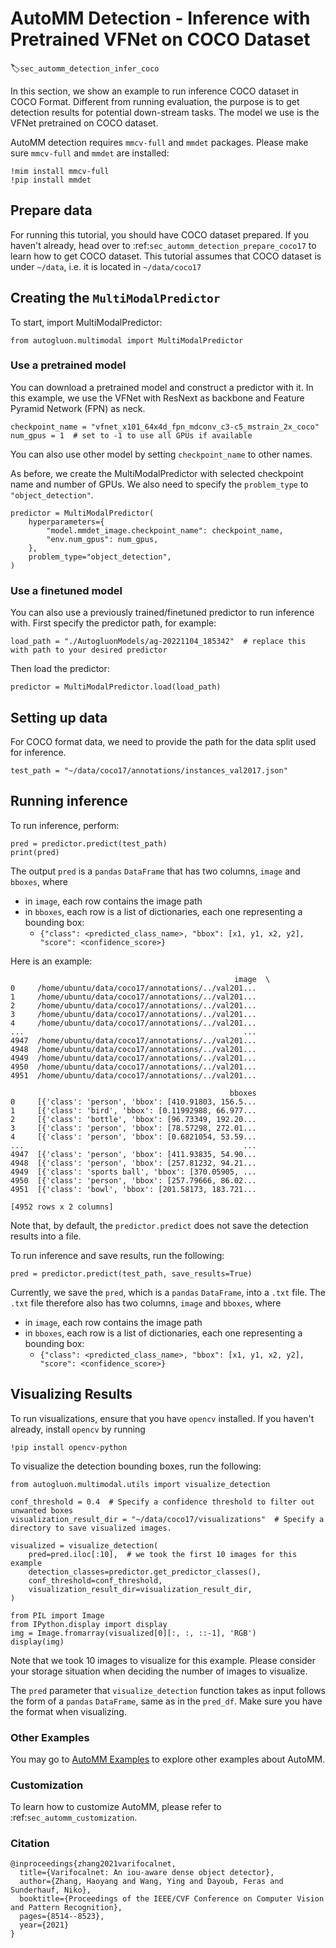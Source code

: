 # AutoMM Detection - Inference with Pretrained VFNet on COCO Dataset
:label:`sec_automm_detection_infer_coco`

In this section, we show an example to run inference COCO dataset in COCO Format. 
Different from running evaluation, the purpose is to get detection results for potential down-stream tasks.
The model we use is the VFNet pretrained on COCO dataset.

AutoMM detection requires `mmcv-full` and `mmdet` packages. Please make sure `mmcv-full` and `mmdet` are installed:
```{.python}
!mim install mmcv-full
!pip install mmdet
```

## Prepare data
For running this tutorial, you should have COCO dataset prepared.
If you haven't already, head over to :ref:`sec_automm_detection_prepare_coco17` to learn how to get COCO dataset.
This tutorial assumes that COCO dataset is under `~/data`, i.e. it is located in `~/data/coco17`

## Creating the `MultiModalPredictor`
To start, import MultiModalPredictor:
```{.python}
from autogluon.multimodal import MultiModalPredictor
```
### Use a pretrained model
You can download a pretrained model and construct a predictor with it. 
In this example, we use the VFNet with ResNext as backbone and Feature Pyramid Network (FPN) as neck.

```{.python}
checkpoint_name = "vfnet_x101_64x4d_fpn_mdconv_c3-c5_mstrain_2x_coco"
num_gpus = 1  # set to -1 to use all GPUs if available
```
You can also use other model by setting `checkpoint_name` to other names.

As before, we create the MultiModalPredictor with selected checkpoint name and number of GPUs.
We also need to specify the `problem_type` to `"object_detection"`.

```{.python}
predictor = MultiModalPredictor(
    hyperparameters={
        "model.mmdet_image.checkpoint_name": checkpoint_name,
        "env.num_gpus": num_gpus,
    },
    problem_type="object_detection",
)
```

### Use a finetuned model
You can also use a previously trained/finetuned predictor to run inference with.
First specify the predictor path, for example:
```{.python}
load_path = "./AutogluonModels/ag-20221104_185342"  # replace this with path to your desired predictor
```
Then load the predictor:
```{.python}
predictor = MultiModalPredictor.load(load_path)
```

## Setting up data

For COCO format data, we need to provide the path for the data split used for inference.

```{.python}
test_path = "~/data/coco17/annotations/instances_val2017.json"
```

## Running inference
To run inference, perform:

```{.python}
pred = predictor.predict(test_path)
print(pred)
```

The output `pred` is a `pandas` `DataFrame` that has two columns, `image` and `bboxes`, where
- in `image`, each row contains the image path
- in `bboxes`, each row is a list of dictionaries, each one representing a bounding box: 
  - `{"class": <predicted_class_name>, "bbox": [x1, y1, x2, y2], "score": <confidence_score>}`

Here is an example:
```
                                                  image  \
0     /home/ubuntu/data/coco17/annotations/../val201...   
1     /home/ubuntu/data/coco17/annotations/../val201...   
2     /home/ubuntu/data/coco17/annotations/../val201...   
3     /home/ubuntu/data/coco17/annotations/../val201...   
4     /home/ubuntu/data/coco17/annotations/../val201...   
...                                                 ...   
4947  /home/ubuntu/data/coco17/annotations/../val201...   
4948  /home/ubuntu/data/coco17/annotations/../val201...   
4949  /home/ubuntu/data/coco17/annotations/../val201...   
4950  /home/ubuntu/data/coco17/annotations/../val201...   
4951  /home/ubuntu/data/coco17/annotations/../val201...   

                                                 bboxes  
0     [{'class': 'person', 'bbox': [410.91803, 156.5...  
1     [{'class': 'bird', 'bbox': [0.11992988, 66.977...  
2     [{'class': 'bottle', 'bbox': [96.73349, 192.20...  
3     [{'class': 'person', 'bbox': [78.57298, 272.01...  
4     [{'class': 'person', 'bbox': [0.6821054, 53.59...  
...                                                 ...  
4947  [{'class': 'person', 'bbox': [411.93835, 54.90...  
4948  [{'class': 'person', 'bbox': [257.81232, 94.21...  
4949  [{'class': 'sports ball', 'bbox': [370.05905, ...  
4950  [{'class': 'person', 'bbox': [257.79666, 86.02...  
4951  [{'class': 'bowl', 'bbox': [201.58173, 183.721...  

[4952 rows x 2 columns]
```

Note that, by default, the `predictor.predict` does not save the detection results into a file.

To run inference and save results, run the following:
```{.python}
pred = predictor.predict(test_path, save_results=True)
```

Currently, we save the `pred`, which is a `pandas` `DataFrame`, into a `.txt` file.
The `.txt` file therefore also has two columns, `image` and `bboxes`, where
- in `image`, each row contains the image path
- in `bboxes`, each row is a list of dictionaries, each one representing a bounding box: 
  - `{"class": <predicted_class_name>, "bbox": [x1, y1, x2, y2], "score": <confidence_score>}`


## Visualizing Results
To run visualizations, ensure that you have `opencv` installed. If you haven't already, install `opencv` by running 
```{.python}
!pip install opencv-python
```

To visualize the detection bounding boxes, run the following:
```{.python}
from autogluon.multimodal.utils import visualize_detection

conf_threshold = 0.4  # Specify a confidence threshold to filter out unwanted boxes
visualization_result_dir = "~/data/coco17/visualizations"  # Specify a directory to save visualized images.

visualized = visualize_detection(
    pred=pred.iloc[:10],  # we took the first 10 images for this example
    detection_classes=predictor.get_predictor_classes(),
    conf_threshold=conf_threshold,
    visualization_result_dir=visualization_result_dir,
)

from PIL import Image
from IPython.display import display
img = Image.fromarray(visualized[0][:, :, ::-1], 'RGB')
display(img)
```
Note that we took 10 images to visualize for this example. 
Please consider your storage situation when deciding the number of images to visualize. 

The `pred` parameter that `visualize_detection` function takes as input follows the form of a `pandas` `DataFrame`, same as in the `pred_df`. 
Make sure you have the format when visualizing. 

### Other Examples

You may go to [AutoMM Examples](https://github.com/awslabs/autogluon/tree/master/examples/automm) to explore other examples about AutoMM.

### Customization
To learn how to customize AutoMM, please refer to :ref:`sec_automm_customization`.

### Citation
```
@inproceedings{zhang2021varifocalnet,
  title={Varifocalnet: An iou-aware dense object detector},
  author={Zhang, Haoyang and Wang, Ying and Dayoub, Feras and Sunderhauf, Niko},
  booktitle={Proceedings of the IEEE/CVF Conference on Computer Vision and Pattern Recognition},
  pages={8514--8523},
  year={2021}
}
```